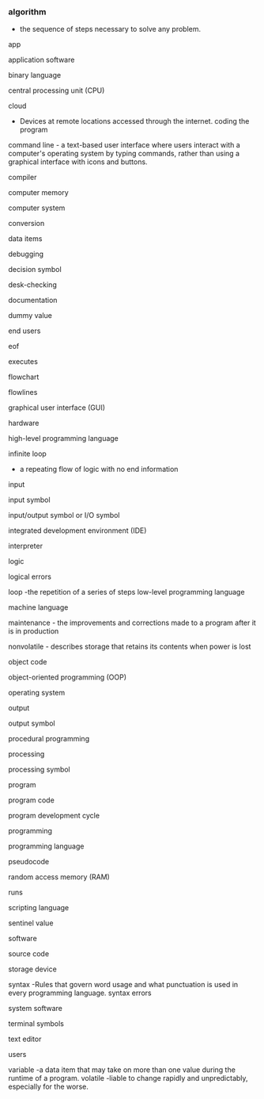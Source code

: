### algorithm
- the sequence of steps necessary to solve any problem.

app 

application software

binary language

central processing unit (CPU)

cloud
- Devices at remote locations accessed through the internet.
coding the program

command line - a text-based user interface where users interact with a computer's operating system by typing commands, rather than using a graphical interface with icons and buttons.

compiler

computer memory

computer system

conversion

data items

debugging

decision symbol

desk-checking

documentation

dummy value

end users

eof

executes

flowchart

flowlines

graphical user interface (GUI)

hardware

high-level programming language

infinite loop
- a repeating flow of logic with no end
information

input

input symbol

input/output symbol or I/O symbol

integrated development environment (IDE)

interpreter

logic

logical errors

loop
-the repetition of a series of steps
low-level programming language

machine language

maintenance - the improvements and corrections made to a program after it is in production

nonvolatile - describes storage that retains its contents when power is lost

object code

object-oriented programming (OOP)

operating system

output

output symbol

procedural programming

processing

processing symbol

program

program code

program development cycle

programming

programming language

pseudocode

random access memory (RAM)

runs

scripting language

sentinel value

software

source code

storage device

syntax
-Rules that govern word usage and what punctuation is used in every programming language.
syntax errors

system software

terminal symbols

text editor

users

variable
-a data item that may take on more than one value during the runtime of a program.
volatile
-liable to change rapidly and unpredictably, especially for the worse.
